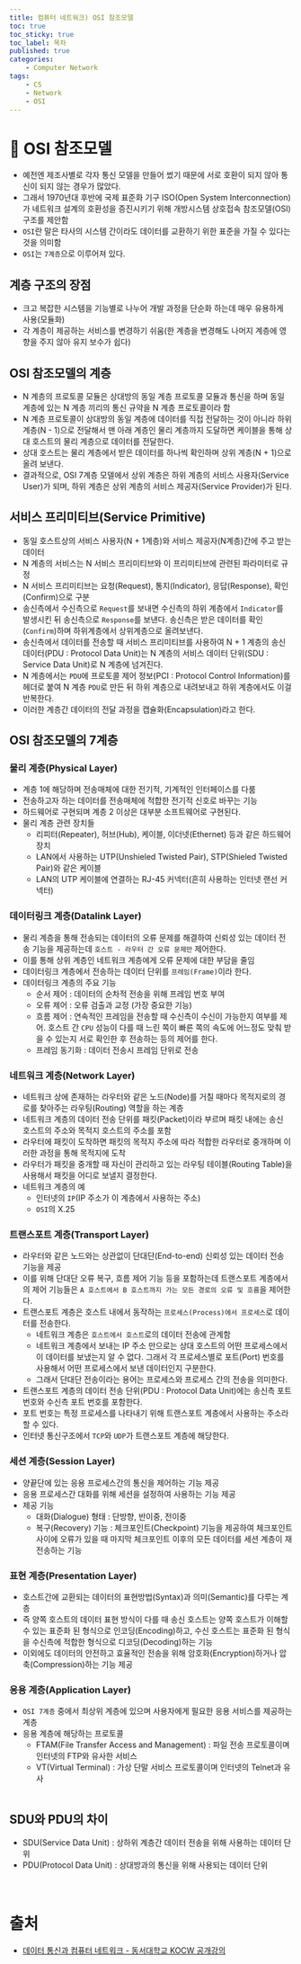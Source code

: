 ```yaml
---
title: 컴퓨터 네트워크) OSI 참조모델
toc: true
toc_sticky: true
toc_label: 목차
published: true
categories:
    - Computer Network
tags:
    - CS
    - Network
    - OSI
---
```

# 👀 OSI 참조모델
* 예전엔 제조사별로 각자 통신 모델을 만들어 썼기 때문에 서로 호환이 되지 않아 통신이 되지 않는 경우가 많았다.
* 그래서 1970년대 후반에 국제 표준화 기구 ISO(Open System Interconnection)가 네트워크 설계의 호환성을 증진시키기 위해 개방시스템 상호접속 참조모델(OSI) 구조를 제안함
* `OSI`란 말은 타사의 시스템 간이라도 데이터를 교환하기 위한 표준을 가질 수 있다는 것을 의미함
* `OSI`는 `7계층`으로 이루어져 있다.

## 계층 구조의 장점
* 크고 복잡한 시스템을 기능별로 나누어 개발 과정을 단순화 하는데 매우 유용하게 사용(모듈화)
* 각 계층이 제공하는 서비스를 변경하기 쉬움(한 계층을 변경해도 나머지 계층에 영향을 주지 않아 유지 보수가 쉽다)

## OSI 참조모델의 계층
* N 계층의 프로토콜 모듈은 상대방의 동일 계층 프로토콜 모듈과 통신을 하며 동일 계층에 있는 N 계층 끼리의 통신 규약을 N 계층 프로토콜이라 함
* N 계층 프로토콜이 상대방의 동일 계층에 데이터를 직접 전달하는 것이 아니라 하위 계층(N - 1)으로 전달해서 맨 아래 계층인 물리 계층까지 도달하면 케이블을 통해 상대 호스트의 물리 계층으로 데이터를 전달한다.
* 상대 호스트는 물리 계층에서 받은 데이터를 하나씩 확인하며 상위 계층(N + 1)으로 올려 보낸다.
* 결과적으로, OSI 7계층 모델에서 상위 계층은 하위 계층의 서비스 사용자(Service User)가 되며, 하위 계층은 상위 계층의 서비스 제공자(Service Provider)가 된다.

## 서비스 프리미티브(Service Primitive)
* 동일 호스트상의 서비스 사용자(N + 1계층)와 서비스 제공자(N계층)간에 주고 받는 데이터
* N 계층의 서비스는 N 서비스 프리미티브와 이 프리미티브에 관련된 파라미터로 규정
* N 서비스 프리미티브는 요청(Request), 통지(Indicator), 응답(Response), 확인(Confirm)으로 구분
* 송신측에서 수신측으로 `Request`를 보내면 수신측의 하위 계층에서 `Indicator`를 발생시킨 뒤 송신측으로 `Response`를 보낸다. 송신측은 받은 데이터를 확인(`Confirm`)하며 하위계층에서 상위계층으로 올려보낸다.
* 송신측에서 데이터를 전송할 때 서비스 프리미티브를 사용하여 N + 1 계층의 송신 데이터(PDU : Protocol Data Unit)는 N 계층의 서비스 데이터 단위(SDU : Service Data Unit)로 N 계층에 넘겨진다.
* N 계층에서는 `PDU`에 프로토콜 제어 정보(PCI : Protocol Control Information)를 헤더로 붙여 N 계층 `PDU`로 만든 뒤 하위 계층으로 내려보내고 하위 계층에서도 이걸 반복한다.
* 이러한 계층간 데이터의 전달 과정을 캡슐화(Encapsulation)라고 한다.

## OSI 참조모델의 7계층
### 물리 계층(Physical Layer)
* 계층 1에 해당하며 전송매체에 대한 전기적, 기계적인 인터페이스를 다룸
* 전송하고자 하는 데이터를 전송매체에 적합한 전기적 신호로 바꾸는 기능
* 하드웨어로 구현되며 계층 2 이상은 대부분 소프트웨어로 구현된다.
* 물리 계층 관련 장치들
    * 리피터(Repeater), 허브(Hub), 케이블, 이더넷(Ethernet) 등과 같은 하드웨어 장치
    * LAN에서 사용하는 UTP(Unshieled Twisted Pair), STP(Shieled Twisted Pair)와 같은 케이블
    * LAN의 UTP 케이블에 연결하는 RJ-45 커넥터(흔히 사용하는 인터넷 랜선 커넥터)

### 데이터링크 계층(Datalink Layer)
* 물리 계층을 통해 전송되는 데이터의 오류 문제를 해결하여 신뢰성 있는 데이터 전송 기능을 제공하는데 `호스트 - 라우터 간 오류 문제만` 제어한다.
* 이를 통해 상위 계층인 네트워크 계층에게 오류 문제에 대한 부담을 줄임
* 데이터링크 계층에서 전송하는 데이터 단위를 `프레임(Frame)`이라 한다.
* 데이터링크 계층의 주요 기능
    * 순서 제어 : 데이터의 순차적 전송을 위해 프레임 번호 부여
    * 오류 제어 : 오류 검출과 교정 (가장 중요한 기능)
    * 흐름 제어 : 연속적인 프레임을 전송할 때 수신측이 수신이 가능한지 여부를 제어. 호스트 간 `CPU` 성능이 다를 때 느린 쪽이 빠른 쪽의 속도에 어느정도 맞춰 받을 수 있는지 서로 확인한 후 전송하는 등의 제어를 한다.
    * 프레임 동기화 : 데이터 전송시 프레임 단위로 전송
    
### 네트워크 계층(Network Layer)
* 네트워크 상에 존재하는 라우터와 같은 노드(Node)를 거칠 때마다 목적지로의 경로를 찾아주는 라우팅(Routing) 역할을 하는 계층
* 네트워크 계층의 데이터 전송 단위를 패킷(Packet)이라 부르며 패킷 내에는 송신 호스트의 주소와 목적지 호스트의 주소를 포함
* 라우터에 패킷이 도착하면 패킷의 목적지 주소에 따라 적합한 라우터로 중개하며 이러한 과정을 통해 목적지에 도착
* 라우터가 패킷을 중개할 때 자신이 관리하고 있는 라우팅 테이블(Routing Table)을 사용해서 패킷을 어디로 보낼지 결정한다.
* 네트워크 계층의 예
    * 인터넷의 `IP`(IP 주소가 이 계층에서 사용하는 주소)
    * `OSI`의 X.25

### 트랜스포트 계층(Transport Layer)
* 라우터와 같은 노드와는 상관없이 단대단(End-to-end) 신뢰성 있는 데이터 전송 기능을 제공
* 이를 위해 단대단 오류 복구, 흐름 제어 기능 등을 포함하는데 트랜스포트 계층에서의 제어 기능들은 `A 호스트에서 B 호스트까지 가는 모든 경로의 오류 및 흐름`을 제어한다.
* 트랜스포트 계층은 호스트 내에서 동작하는 `프로세스(Process)에서 프로세스`로 데이터를 전송한다.
    * 네트워크 계층은 `호스트에서 호스트`로의 데이터 전송에 관계함
    * 네트워크 계층에서 보내는 IP 주소 만으로는 상대 호스트의 어떤 프로세스에서 이 데이터를 보냈는지 알 수 없다. 그래서 각 프로세스별로 포트(Port) 번호를 사용해서 어떤 프로세스에서 보낸 데이터인지 구분한다.
    * 그래서 단대단 전송이라는 용어는 프로세스와 프로세스 간의 전송을 의미한다.
* 트랜스포트 계층의 데이터 전송 단위(PDU : Protocol Data Unit)에는 송신측 포트 번호와 수신측 포트 번호를 포함한다.
* 포트 번호는 특정 프로세스를 나타내기 위해 트랜스포트 계층에서 사용하는 주소라 할 수 있다.
* 인터넷 통신구조에서 `TCP`와 `UDP`가 트랜스포트 계층에 해당한다.

### 세션 계층(Session Layer)
* 양끝단에 있는 응용 프로세스간의 통신을 제어하는 기능 제공
* 응용 프로세스간 대화를 위해 세션을 설정하여 사용하는 기능 제공
* 제공 기능
    * 대화(Dialogue) 형태 : 단방향, 반이중, 전이중
    * 복구(Recovery) 기능 : 체크포인트(Checkpoint) 기능을 제공하여 체크포인트 사이에 오류가 있을 때 마지막 체크포인트 이후의 모든 데이터를 세션 계층이 재전송하는 기능

### 표현 계층(Presentation Layer)
* 호스트간에 교환되는 데이터의 표현방법(Syntax)과 의미(Semantic)를 다루는 계층
* 즉 양쪽 호스트의 데이터 표현 방식이 다를 때 송신 호스트는 양쪽 호스트가 이해할 수 있는 표준화 된 형식으로 인코딩(Encoding)하고, 수신 호스트는 표준화 된 형식을 수신측에 적합한 형식으로 디코딩(Decoding)하는 기능
* 이외에도 데이터의 안전하고 효율적인 전송을 위해 암호화(Encryption)하거나 압축(Compression)하는 기능 제공

### 응용 계층(Application Layer)
* `OSI 7계층` 중에서 최상위 계층에 있으며 사용자에게 필요한 응용 서비스를 제공하는 계층
* 응용 계층에 해당하는 프로토콜
    * FTAM(File Transfer Access and Management) : 파일 전송 프로토콜이며 인터넷의 FTP와 유사한 서비스
    * VT(Virtual Terminal) : 가상 단말 서비스 프로토콜이며 인터넷의 Telnet과 유사<br><br>
    
## SDU와 PDU의 차이
* SDU(Service Data Unit) : 상하위 계층간 데이터 전송을 위해 사용하는 데이터 단위
* PDU(Protocol Data Unit) : 상대방과의 통신을 위해 사용되는 데이터 단위<br><br><br>

# 출처
* [데이터 통신과 컴퓨터 네트워크 - 동서대학교 KOCW 공개강의](http://www.kocw.net/home/cview.do?cid=5959f58996c6bd25)
